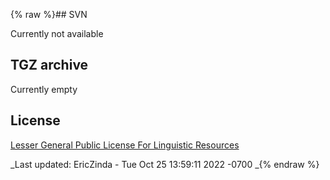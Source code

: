 {% raw %}## SVN

Currently not available

## TGZ archive

Currently empty

## License

[Lesser General Public License For Linguistic
Resources](http://infolingu.univ-mlv.fr/DonneesLinguistiques/Lexiques-Grammaires/lgpllr.html)

_Last updated: EricZinda - Tue Oct 25 13:59:11 2022 -0700
_{% endraw %}